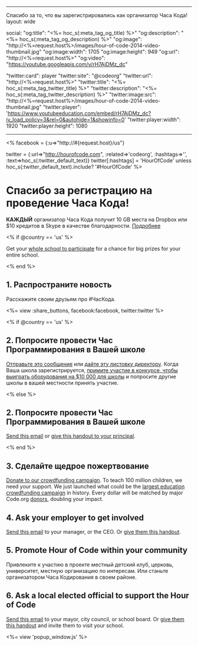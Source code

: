 * * *

Спасибо за то, что вы зарегистрировались как организатор Часа Кода! layout: wide

social: "og:title": "<%= hoc_s(:meta_tag_og_title) %>" "og:description": "<%= hoc_s(:meta_tag_og_description) %>" "og:image": "http://<%=request.host%>/images/hour-of-code-2014-video-thumbnail.jpg" "og:image:width": 1705 "og:image:height": 949 "og:url": "http://<%=request.host%>" "og:video": "https://youtube.googleapis.com/v/rH7AjDMz_dc"

"twitter:card": player "twitter:site": "@codeorg" "twitter:url": "http://<%=request.host%>" "twitter:title": "<%= hoc_s(:meta_tag_twitter_title) %>" "twitter:description": "<%= hoc_s(:meta_tag_twitter_description) %>" "twitter:image:src": "http://<%=request.host%>/images/hour-of-code-2014-video-thumbnail.jpg" "twitter:player": 'https://www.youtubeeducation.com/embed/rH7AjDMz_dc?iv_load_policy=3&rel=0&autohide=1&showinfo=0' "twitter:player:width": 1920 "twitter:player:height": 1080

* * *

<% facebook = {:u=>"http://#{request.host}/us"}

twitter = {:url=>"http://hourofcode.com", :related=>'codeorg', :hashtags=>'', :text=>hoc_s(:twitter_default_text)} twitter[:hashtags] = 'HourOfCode' unless hoc_s(:twitter_default_text).include? '#HourOfCode' %>

# Спасибо за регистрацию на проведение Часа Кода!

**КАЖДЫЙ** организатор Часа Кода получит 10 GB места на Dropbox или $10 кредитов в Skype в качестве благодарности. [Подробнее](/prizes)

<% if @country == 'us' %>

Get your [whole school to participate](/us/prizes) for a chance for big prizes for your entire school.

<% end %>

## 1. Распространите новость

Расскажите своим друзьям про #ЧасКода.

<%= view :share_buttons, facebook:facebook, twitter:twitter %>

<% if @country == 'us' %>

## 2. Попросите провести Час Программирования в Вашей школе

[Отправьте это сообщение](/resources#email) или [дайте эту листовку директору](/files/schools-handout.pdf). Когда Ваша школа зарегистрируется, [примите участие в конкурсе, чтобы выиграть оборудования на $10 000 для школы](/prizes) и попросите другие школы в вашей местности принять участие.

<% else %>

## 2. Попросите провести Час Программирования в Вашей школе

[Send this email](/resources#email) or [give this handout to your principal](/files/schools-handout.pdf).

<% end %>

## 3. Сделайте щедрое пожертвование

[Donate to our crowdfunding campaign](http://code.org/donate). To teach 100 million children, we need your support. We just launched what could be the [largest education crowdfunding campaign](http://code.org/donate) in history. Every dollar will be matched by major Code.org [donors](http://code.org/about/donors), doubling your impact.

## 4. Ask your employer to get involved

[Send this email](/resources#email) to your manager, or the CEO. Or [give them this handout](/resources/hoc-one-pager.pdf).

## 5. Promote Hour of Code within your community

Привлеките к участию в проекте местный детский клуб, церковь, университет, местную организацию по интересам. Или станьте организатором Часа Кодирования в своем районе.

## 6. Ask a local elected official to support the Hour of Code

[Send this email](/resources#politicians) to your mayor, city council, or school board. Or [give them this handout](/resources/hoc-one-pager.pdf) and invite them to visit your school.

<%= view 'popup_window.js' %>